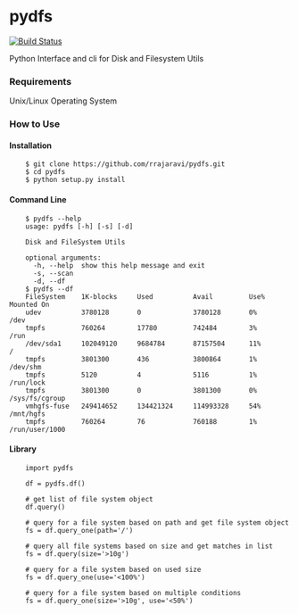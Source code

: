 # pydfs
[![Build Status](https://travis-ci.org/rrajaravi/pydfs.svg?branch=master)](https://travis-ci.org/rrajaravi/pydfs)

Python Interface and cli for Disk and Filesystem Utils

### Requirements
Unix/Linux Operating System

### How to Use
#### Installation

        $ git clone https://github.com/rrajaravi/pydfs.git
        $ cd pydfs
        $ python setup.py install

#### Command Line

        $ pydfs --help
        usage: pydfs [-h] [-s] [-d]

        Disk and FileSystem Utils

        optional arguments:
          -h, --help  show this help message and exit
          -s, --scan
          -d, --df
        $ pydfs --df
        FileSystem    1K-blocks     Used          Avail         Use%          Mounted On    
        udev          3780128       0             3780128       0%            /dev          
        tmpfs         760264        17780         742484        3%            /run          
        /dev/sda1     102049120     9684784       87157504      11%           /             
        tmpfs         3801300       436           3800864       1%            /dev/shm      
        tmpfs         5120          4             5116          1%            /run/lock     
        tmpfs         3801300       0             3801300       0%            /sys/fs/cgroup
        vmhgfs-fuse   249414652     134421324     114993328     54%           /mnt/hgfs     
        tmpfs         760264        76            760188        1%            /run/user/1000

#### Library

        import pydfs
        
        df = pydfs.df()
        
        # get list of file system object
        df.query()
        
        # query for a file system based on path and get file system object
        fs = df.query_one(path='/')

        # query all file systems based on size and get matches in list
        fs = df.query(size='>10g')

        # query for a file system based on used size
        fs = df.query_one(use='<100%')
        
        # query for a file system based on multiple conditions
        fs = df.query_one(size='>10g', use='<50%') 
